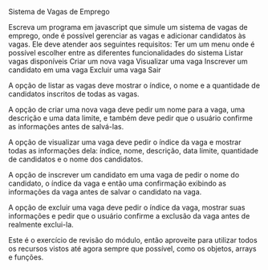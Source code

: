 
Sistema de Vagas de Emprego

Escreva um programa em javascript que simule um sistema de vagas de emprego, onde é possível gerenciar as vagas e adicionar candidatos às vagas. Ele deve atender aos seguintes requisitos:
Ter um um menu onde é possível escolher entre as diferentes funcionalidades do sistema 
Listar vagas disponíveis
Criar um nova vaga
Visualizar uma vaga
Inscrever um candidato em uma vaga
Excluir uma vaga
Sair

A opção de listar as vagas deve mostrar o índice, o nome e a quantidade de candidatos inscritos de todas as vagas.

A opção de criar uma nova vaga deve pedir um nome para a vaga, uma descrição e uma data limite, e também deve pedir que o usuário confirme as informações antes de salvá-las.

A opção de visualizar uma vaga deve pedir o índice da vaga e mostrar todas as informações dela: índice, nome, descrição, data limite, quantidade de candidatos e o nome dos candidatos.

A opção de inscrever um candidato em uma vaga de pedir o nome do candidato, o índice da vaga e então uma confirmação exibindo as informações da vaga antes de salvar o candidato na vaga.

A opção de excluir uma vaga deve pedir o índice da vaga, mostrar suas informações e pedir que o usuário confirme a exclusão da vaga antes de realmente exclui-la.

Este é o exercício de revisão do módulo, então aproveite para utilizar todos os recursos vistos até agora sempre que possível, como os objetos, arrays e funções.

